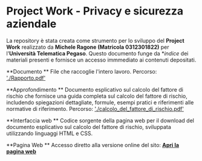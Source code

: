 # Project Work - Privacy e sicurezza aziendale

La repository è stata creata come strumento per lo sviluppo del **Project Work** realizzato da **Michele Ragone (Matricola 0312301822)** per l'**Università Telematica Pegaso**. Questo documento funge da **indice* dei materiali presenti e fornisce un accesso immmediato ai contenuti depositati.

**Documento **
File che raccoglie l'intero lavoro.
Percorso: ['./Rapporto.pdf'](.Rapporto.pdf)

**Approfondimento **
Documento esplicativo sul calcolo del fattore di rischio che fornisce una guida completa sul calcolo del fattore di rischio, includendo spiegazioni dettagliate, formule, esempi pratici e riferimenti alle normative di riferimento.
Percorso: ['./calcolo_del_fattore_di_rischio.pdf'](./calcolo_del_fattore_di_rischio.pdf)

**Interfaccia web **
Codice sorgente della pagina web per il download del documento esplicativo sul calcolo del fattore di rischio, sviluppata utilizzando linguaggi HTML e CSS.

**Pagina Web **
Accesso diretto alla versione online del sito: **[Apri la pagina web](https://)**


